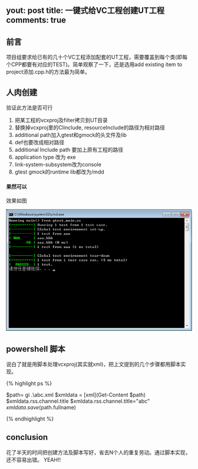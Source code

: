 yout: post
title: 一键式给VC工程创建UT工程
comments: true
---

## 前言
项目组要求给已有的几十个VC工程添加配套的UT工程，需要覆盖到每个类(即每个CPP都要有对应的TEST)。简单观察了一下，还是选用add existing item to project添加.cpp.h的方法最为简单。

## 人肉创建
验证此方法是否可行

1. 把某工程的vcxproj及filter拷贝到UT目录
2. 替换掉vcxproj里的CIinclude, resourceInclude的路径为相对路径
3. additional path加入gtest和gmock的头文件及lib
4. def也要改成相对路径
5. additional Include path 要加上原有工程的路径
6. application type 改为 exe
7. link-system-subsystem改为console
8. gtest gmock的runtime lib都改为/mdd

#### 果然可以

效果如图

![](https://github.com/CodeJuan/codejuan.github.io/raw/master/images/blog/ut_migrate/UT_gtest.png)


## powershell 脚本

说白了就是用脚本处理vcxproj(其实就xml)，把上文提到的几个步骤都用脚本实现。

{% highlight ps %}  

$path= gi .\abc.xml
$xmldata = [xml](Get-Content $path)
$xmldata.rss.channel.title
$xmldata.rss.channel.title="abc"
$xmldata.save($path.fullname)

{% endhighlight %}  

## conclusion

花了半天的时间把创建方法及脚本写好，省去N个人的重复劳动。通过脚本实现，还不容易出错。
YEAH!!
